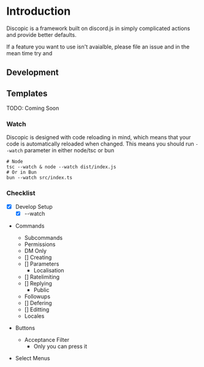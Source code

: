 # Introduction

Discopic is a framework built on discord.js in simply complicated actions and provide better defaults.

If a feature you want to use isn't avaialble, please file an issue and in the mean time try and

## Development

## Templates

TODO: Coming Soon

### Watch

Discopic is designed with code reloading in mind, which means that your code is automatically reloaded when changed.
This means you should run `--watch` parameter in either node/tsc or bun

```
# Node
tsc --watch & node --watch dist/index.js
# Or in Bun
bun --watch src/index.ts
```


### Checklist
- [x] Develop Setup
    - [x] --watch
- Commands
    - Subcommands
    - Permissions
    - DM Only
    - [] Creating
    - [] Parameters
        - Localisation
    - [] Ratelimiting
    - [] Replying
        - Public
    - Followups
    - [] Defering
    - [] Editting
    - Locales

- Buttons
    - Acceptance Filter
        - Only you can press it
- Select Menus
